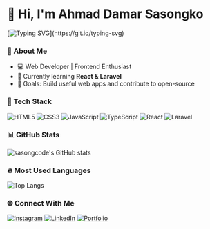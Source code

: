 # 👋 Hi, I'm Ahmad Damar Sasongko

[![Typing SVG](https://readme-typing-svg.herokuapp.com?color=%23F7DC6F&lines=Welcome+to+my+GitHub!;I+love+coding+and+learning!)](https://git.io/typing-svg)


### 🚀 About Me
- 💻 Web Developer | Frontend Enthusiast
- 🌱 Currently learning **React & Laravel**
- 🎯 Goals: Build useful web apps and contribute to open-source

### 🧠 Tech Stack
![HTML5](https://img.shields.io/badge/-HTML5-E34F26?logo=html5&logoColor=white)
![CSS3](https://img.shields.io/badge/-CSS3-1572B6?logo=css3)
![JavaScript](https://img.shields.io/badge/-JavaScript-F7DF1E?logo=javascript&logoColor=black)
![TypeScript](https://img.shields.io/badge/-TypeScript-3178C6?logo=typescript)
![React](https://img.shields.io/badge/-React-61DAFB?logo=react&logoColor=black)
![Laravel](https://img.shields.io/badge/-Laravel-FF2D20?logo=laravel&logoColor=white)

### 📊 GitHub Stats
![sasongcode's GitHub stats](https://github-readme-stats.vercel.app/api?username=sasongcode&show_icons=true&theme=tokyonight)

### 🔥 Most Used Languages
![Top Langs](https://github-readme-stats.vercel.app/api/top-langs/?username=sasongcode&layout=compact&theme=tokyonight)

### 🌐 Connect With Me
[![Instagram](https://img.shields.io/badge/-Instagram-E4405F?logo=instagram&logoColor=white)](https://instagram.com/)
[![LinkedIn](https://img.shields.io/badge/-LinkedIn-0077B5?logo=linkedin&logoColor=white)](https://linkedin.com/)
[![Portfolio](https://img.shields.io/badge/-Portfolio-000000?logo=vercel&logoColor=white)](#)
